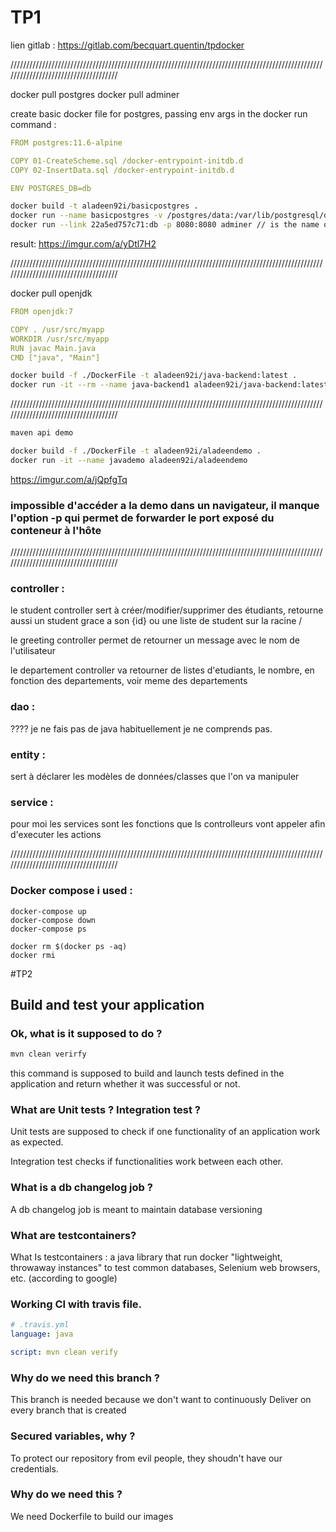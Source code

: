 
# TP1

lien gitlab : https://gitlab.com/becquart.quentin/tpdocker

/////////////////////////////////////////////////////////////////////////////////////////////////////////////////////////////////////

docker pull postgres
docker pull adminer

create basic docker file for postgres, passing env args in the docker run command : 

```yaml
FROM postgres:11.6-alpine

COPY 01-CreateScheme.sql /docker-entrypoint-initdb.d
COPY 02-InsertData.sql /docker-entrypoint-initdb.d

ENV POSTGRES_DB=db
```


```bash
docker build -t aladeen92i/basicpostgres . 
docker run --name basicpostgres -v /postgres/data:/var/lib/postgresql/data -p 8000:8000 -e POSTGRES_USER=aladeen -e POSTGRES_PASSWORD=aladeen aladeen92i/basicpostgre:latest 
docker run --link 22a5ed757c71:db -p 8080:8080 adminer // is the name of my postgres container
```

result:
	https://imgur.com/a/yDtl7H2

/////////////////////////////////////////////////////////////////////////////////////////////////////////////////////////////////////

docker pull openjdk

```yaml
FROM openjdk:7

COPY . /usr/src/myapp
WORKDIR /usr/src/myapp
RUN javac Main.java
CMD ["java", "Main"]
```

```bash
docker build -f ./DockerFile -t aladeen92i/java-backend:latest .
docker run -it --rm --name java-backend1 aladeen92i/java-backend:latest
```

/////////////////////////////////////////////////////////////////////////////////////////////////////////////////////////////////////

```bash
maven api demo

docker build -f ./DockerFile -t aladeen92i/aladeendemo .
docker run -it --name javademo aladeen92i/aladeendemo 
```

https://imgur.com/a/jQpfgTq

### impossible d'accéder a la demo dans un navigateur, il manque l'option -p qui permet de forwarder le port exposé du conteneur à l'hôte


/////////////////////////////////////////////////////////////////////////////////////////////////////////////////////////////////////

### controller :

le student controller  sert à créer/modifier/supprimer des étudiants, retourne aussi un student grace a son {id} ou une liste de student sur la racine /

le greeting controller permet de retourner un message avec le nom de l'utilisateur

le departement controller va retourner de listes d'etudiants, le nombre,  en fonction des departements, voir meme des departements

### dao : 

???? je ne fais pas de java habituellement je ne comprends pas.

### entity :

sert à déclarer les modèles de données/classes que l'on va manipuler

### service :

pour moi les services sont les fonctions que ls controlleurs vont appeler afin d'executer les actions

/////////////////////////////////////////////////////////////////////////////////////////////////////////////////////////////////////

### Docker compose i used :

	docker-compose up 
	docker-compose down
	docker-compose ps

	docker rm $(docker ps -aq)
	docker rmi

#TP2

## Build and test your application

### Ok, what is it supposed to do ?

```bash
mvn clean verirfy
```

this command is supposed to build and launch tests defined in the application and return whether it was successful or not.

### What are Unit tests ? Integration test ?

Unit tests are supposed to check if one functionality of an application work as expected.

Integration test checks if functionalities work between each other.

### What is a db changelog job ?

A db changelog job is meant to maintain database versioning

### What are testcontainers?

What Is testcontainers : a java library that run docker "lightweight, throwaway instances" to test common databases, 
Selenium web browsers, etc. (according to google)


### Working CI with travis file.

```yaml
# .travis.yml
language: java

script: mvn clean verify
```

### Why do we need this branch ?

This branch is needed because we don't want to continuously Deliver on every branch that is created    

### Secured variables, why ?

To protect our repository from evil people, they shoudn't have our credentials.

### Why do we need this ?

We need Dockerfile to build our images  
